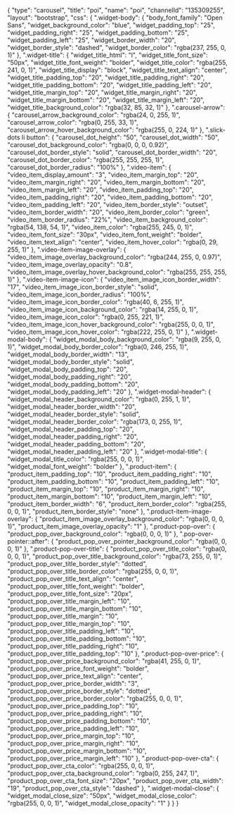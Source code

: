 {
    "type": "carousel",
    "title": "poi",
    "name": "poi",
    "channelId": "135309255",
    "layout": "bootstrap",
    "css": {
        ".widget-body": {
            "body_font_family": "Open Sans",
            "widget_background_color": "blue",
            "widget_padding_top": "25",
            "widget_padding_right": "25",
            "widget_padding_bottom": "25",
            "widget_padding_left": "25",
            "widget_border_width": "20",
            "widget_border_style": "dashed",
            "widget_border_color": "rgba(237, 255, 0, 1)"
        },
        ".widget-title": {
            "widget_title_html": "l",
            "widget_title_font_size": "50px",
            "widget_title_font_weight": "bolder",
            "widget_title_color": "rgba(255, 241, 0, 1)",
            "widget_title_display": "block",
            "widget_title_text_align": "center",
            "widget_title_padding_top": "20",
            "widget_title_padding_right": "20",
            "widget_title_padding_bottom": "20",
            "widget_title_padding_left": "20",
            "widget_title_margin_top": "20",
            "widget_title_margin_right": "20",
            "widget_title_margin_bottom": "20",
            "widget_title_margin_left": "20",
            "widget_title_background_color": "rgba(32, 85, 32, 1)"
        },
        ".carousel-arrow": {
            "carousel_arrow_background_color": "rgba(24, 0, 255, 1)",
            "carousel_arrow_color": "rgba(0, 255, 33, 1)",
            "carousel_arrow_hover_background_color": "rgba(255, 0, 224, 1)"
        },
        ".slick-dots li button": {
            "carousel_dot_height": "50",
            "carousel_dot_width": "50",
            "carousel_dot_background_color": "rgba(0, 0, 0, 0.92)",
            "carousel_dot_border_style": "solid",
            "carousel_dot_border_width": "20",
            "carousel_dot_border_color": "rgba(255, 255, 255, 1)",
            "carousel_dot_border_radius": "100%"
        },
        ".video-item": {
            "video_item_display_amount": "3",
            "video_item_margin_top": "20",
            "video_item_margin_right": "20",
            "video_item_margin_bottom": "20",
            "video_item_margin_left": "20",
            "video_item_padding_top": "20",
            "video_item_padding_right": "20",
            "video_item_padding_bottom": "20",
            "video_item_padding_left": "20",
            "video_item_border_style": "outset",
            "video_item_border_width": "20",
            "video_item_border_color": "green",
            "video_item_border_radius": "22%",
            "video_item_background_color": "rgba(54, 138, 54, 1)",
            "video_item_color": "rgba(255, 245, 0, 1)",
            "video_item_font_size": "30px",
            "video_item_font_weight": "bolder",
            "video_item_text_align": "center",
            "video_item_hover_color": "rgba(0, 29, 255, 1)"
        },
        ".video-item-image-overlay": {
            "video_item_image_overlay_background_color": "rgba(244, 255, 0, 0.97)",
            "video_item_image_overlay_opacity": "0.8",
            "video_item_image_overlay_hover_background_color": "rgba(255, 255, 255, 1)"
        },
        ".video-item-image-icon": {
            "video_item_image_icon_border_width": "17",
            "video_item_image_icon_border_style": "solid",
            "video_item_image_icon_border_radius": "100%",
            "video_item_image_icon_border_color": "rgba(40, 6, 255, 1)",
            "video_item_image_icon_background_color": "rgba(14, 255, 0, 1)",
            "video_item_image_icon_color": "rgba(0, 255, 221, 1)",
            "video_item_image_icon_hover_background_color": "rgba(255, 0, 0, 1)",
            "video_item_image_icon_hover_color": "rgba(222, 255, 0, 1)"
        },
        ".widget-modal-body": {
            "widget_modal_body_background_color": "rgba(9, 255, 0, 1)",
            "widget_modal_body_border_color": "rgba(0, 246, 255, 1)",
            "widget_modal_body_border_width": "13",
            "widget_modal_body_border_style": "solid",
            "widget_modal_body_padding_top": "20",
            "widget_modal_body_padding_right": "20",
            "widget_modal_body_padding_bottom": "20",
            "widget_modal_body_padding_left": "20"
        },
        ".widget-modal-header": {
            "widget_modal_header_background_color": "rgba(0, 255, 1, 1)",
            "widget_modal_header_border_width": "20",
            "widget_modal_header_border_style": "solid",
            "widget_modal_header_border_color": "rgba(173, 0, 255, 1)",
            "widget_modal_header_padding_top": "20",
            "widget_modal_header_padding_right": "20",
            "widget_modal_header_padding_bottom": "20",
            "widget_modal_header_padding_left": "20"
        },
        ".widget-modal-title": {
            "widget_modal_title_color": "rgba(255, 0, 0, 1)",
            "widget_modal_font_weight": "bolder"
        },
        ".product-item": {
            "product_item_padding_top": "10",
            "product_item_padding_right": "10",
            "product_item_padding_bottom": "10",
            "product_item_padding_left": "10",
            "product_item_margin_top": "10",
            "product_item_margin_right": "10",
            "product_item_margin_bottom": "10",
            "product_item_margin_left": "10",
            "product_item_border_width": "6",
            "product_item_border_color": "rgba(255, 0, 0, 1)",
            "product_item_border_style": "none"
        },
        ".product-item-image-overlay": {
            "product_item_image_overlay_background_color": "rgba(0, 0, 0, 1)",
            "product_item_image_overlay_opacity": "1"
        },
        ".product-pop-over": {
            "product_pop_over_background_color": "rgba(0, 0, 0, 1)"
        },
        ".pop-over-pointer::after": {
            "product_pop_over_pointer_background_color": "rgba(0, 0, 0, 1)"
        },
        ".product-pop-over-title": {
            "product_pop_over_title_color": "rgba(0, 0, 0, 1)",
            "product_pop_over_title_background_color": "rgba(73, 255, 0, 1)",
            "product_pop_over_title_border_style": "dotted",
            "product_pop_over_title_border_color": "rgba(255, 0, 0, 1)",
            "product_pop_over_title_text_align": "center",
            "product_pop_over_title_font_weight": "bolder",
            "product_pop_over_title_font_size": "20px",
            "product_pop_over_title_margin_left": "10",
            "product_pop_over_title_margin_bottom": "10",
            "product_pop_over_title_margin": "10",
            "product_pop_over_title_margin_top": "10",
            "product_pop_over_title_padding_left": "10",
            "product_pop_over_title_padding_bottom": "10",
            "product_pop_over_title_padding_right": "10",
            "product_pop_over_title_padding_top": "10"
        },
        ".product-pop-over-price": {
            "product_pop_over_price_background_color": "rgba(41, 255, 0, 1)",
            "product_pop_over_price_font_weight": "bolder",
            "product_pop_over_price_text_align": "center",
            "product_pop_over_price_border_width": "3",
            "product_pop_over_price_border_style": "dotted",
            "product_pop_over_price_border_color": "rgba(255, 0, 0, 1)",
            "product_pop_over_price_padding_top": "10",
            "product_pop_over_price_padding_right": "10",
            "product_pop_over_price_padding_bottom": "10",
            "product_pop_over_price_padding_left": "10",
            "product_pop_over_price_margin_top": "10",
            "product_pop_over_price_margin_right": "10",
            "product_pop_over_price_margin_bottom": "10",
            "product_pop_over_price_margin_left": "10"
        },
        ".product-pop-over-cta": {
            "product_pop_over_cta_color": "rgba(255, 0, 0, 1)",
            "product_pop_over_cta_background_color": "rgba(0, 255, 247, 1)",
            "product_pop_over_cta_font_size": "20px",
            "product_pop_over_cta_width": "19",
            "product_pop_over_cta_style": "dashed"
        },
        ".widget-modal-close": {
            "widget_modal_close_size": "50px",
            "widget_modal_close_color": "rgba(255, 0, 0, 1)",
            "widget_modal_close_opacity": "1"
        }
    }
}